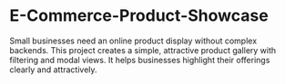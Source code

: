 # E-Commerce-Product-Showcase
 Small businesses need an online product display without complex  backends. This project creates a simple, attractive product gallery with  filtering and modal views. It helps businesses highlight their offerings  clearly and attractively.
